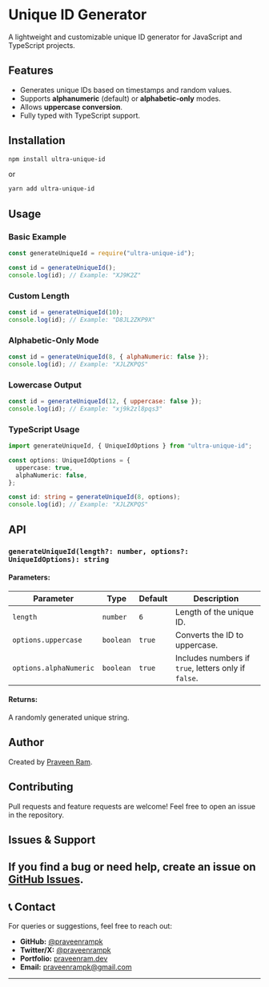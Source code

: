 # Unique ID Generator

A lightweight and customizable unique ID generator for JavaScript and TypeScript projects.

## Features

- Generates unique IDs based on timestamps and random values.
- Supports **alphanumeric** (default) or **alphabetic-only** modes.
- Allows **uppercase conversion**.
- Fully typed with TypeScript support.

## Installation

```sh
npm install ultra-unique-id
```

or

```sh
yarn add ultra-unique-id
```

## Usage

### Basic Example

```javascript
const generateUniqueId = require("ultra-unique-id");

const id = generateUniqueId();
console.log(id); // Example: "XJ9K2Z"
```

### Custom Length

```javascript
const id = generateUniqueId(10);
console.log(id); // Example: "D8JL2ZKP9X"
```

### Alphabetic-Only Mode

```javascript
const id = generateUniqueId(8, { alphaNumeric: false });
console.log(id); // Example: "XJLZKPQS"
```

### Lowercase Output

```javascript
const id = generateUniqueId(12, { uppercase: false });
console.log(id); // Example: "xj9k2zl8pqs3"
```

### TypeScript Usage

```typescript
import generateUniqueId, { UniqueIdOptions } from "ultra-unique-id";

const options: UniqueIdOptions = {
  uppercase: true,
  alphaNumeric: false,
};

const id: string = generateUniqueId(8, options);
console.log(id); // Example: "XJLZKPQS"
```

## API

### `generateUniqueId(length?: number, options?: UniqueIdOptions): string`

#### Parameters:

| Parameter | Type | Default | Description |
|-----------|------|---------|-------------|
| `length` | `number` | `6` | Length of the unique ID. |
| `options.uppercase` | `boolean` | `true` | Converts the ID to uppercase. |
| `options.alphaNumeric` | `boolean` | `true` | Includes numbers if `true`, letters only if `false`. |

#### Returns:

A randomly generated unique string.


## Author

Created by [Praveen Ram](https://github.com/praveenrampk).

## Contributing

Pull requests and feature requests are welcome! Feel free to open an issue in the repository.

## Issues & Support

If you find a bug or need help, create an issue on [GitHub Issues](https://github.com/praveenrampk/ultra-uniqueid/issues).
---

## 📞 Contact

For queries or suggestions, feel free to reach out:

- **GitHub:** [@praveenrampk](https://github.com/praveenrampk)
- **Twitter/X:** [@praveenrampk](https://twitter.com/praveenrampk)
- **Portfolio:** [praveenram.dev](https://praveenram.netlify.app/)
- **Email:** praveenrampk@gmail.com

---